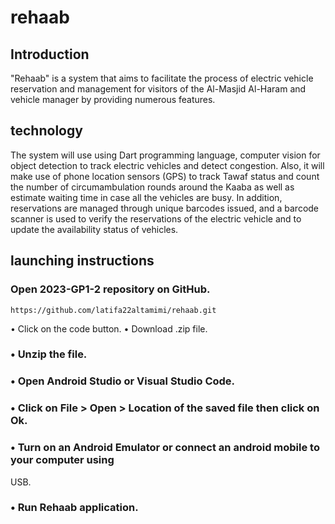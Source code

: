# rehaab

## Introduction
"Rehaab" is a system that aims to facilitate the process of electric vehicle reservation and management for visitors of the Al-Masjid Al-Haram and vehicle manager by providing numerous features. 

##  technology
The system will use using Dart programming language, computer vision for object detection to track electric vehicles and detect congestion. Also, it will make use of phone location sensors (GPS) to track Tawaf status and count the number of circumambulation rounds around the Kaaba as well as estimate waiting time in case all the vehicles are busy. 
In addition, reservations are managed through unique barcodes issued, and a barcode scanner is used to verify the reservations of the electric vehicle and to update the availability status of vehicles.

##  launching instructions 
### Open 2023-GP1-2 repository on GitHub.
```
https://github.com/latifa22altamimi/rehaab.git 
```
• Click on the code button.
• Download .zip file.
### • Unzip the file.
### • Open Android Studio or Visual Studio Code.
### • Click on File > Open > Location of the saved file then click on Ok.
### • Turn on an Android Emulator or connect an android mobile to your computer using
USB.
### • Run  Rehaab application.





